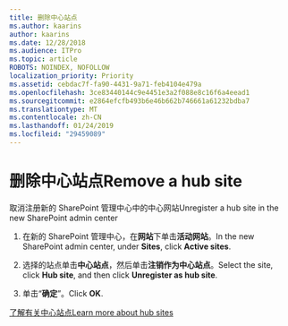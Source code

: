 ```yaml
---
title: 删除中心站点
ms.author: kaarins
author: kaarins
ms.date: 12/28/2018
ms.audience: ITPro
ms.topic: article
ROBOTS: NOINDEX, NOFOLLOW
localization_priority: Priority
ms.assetid: cebdac7f-fa90-4431-9a71-feb4104e479a
ms.openlocfilehash: 3ce83440144c9e4451e3a2f088e8c16f6a4eead1
ms.sourcegitcommit: e2864efcfb493b6e46b662b746661a61232bdba7
ms.translationtype: MT
ms.contentlocale: zh-CN
ms.lasthandoff: 01/24/2019
ms.locfileid: "29459089"
---
```

# <a name="remove-a-hub-site"></a><span data-ttu-id="defde-102">删除中心站点</span><span class="sxs-lookup"><span data-stu-id="defde-102">Remove a hub site</span></span>

<span data-ttu-id="defde-103">取消注册新的 SharePoint 管理中心中的中心网站</span><span class="sxs-lookup"><span data-stu-id="defde-103">Unregister a hub site in the new SharePoint admin center</span></span>
  
1. <span data-ttu-id="defde-104">在新的 SharePoint 管理中心，在**网站**下单击**活动网站**。</span><span class="sxs-lookup"><span data-stu-id="defde-104">In the new SharePoint admin center, under **Sites**, click **Active sites**.</span></span> 
    
2. <span data-ttu-id="defde-105">选择的站点单击**中心站点**，然后单击**注销作为中心站点**。</span><span class="sxs-lookup"><span data-stu-id="defde-105">Select the site, click **Hub site**, and then click **Unregister as hub site**.</span></span> 
    
3. <span data-ttu-id="defde-106">单击“**确定**”。</span><span class="sxs-lookup"><span data-stu-id="defde-106">Click **OK**.</span></span> 
    
[<span data-ttu-id="defde-107">了解有关中心站点</span><span class="sxs-lookup"><span data-stu-id="defde-107">Learn more about hub sites</span></span>](https://support.office.com/en-us/article/what-is-a-sharepoint-hub-site-fe26ae84-14b7-45b6-a6d1-948b3966427f?ui=en-US&amp;rs=en-US&amp;ad=US)
  


